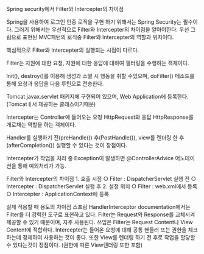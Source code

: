 Spring security에서 Filter와 Intercepter의 차이점

Spring을 사용하여 로그인 인증 로직을 구현 하기 위해서는 Spring Security는 필수이다.
그러기 위해서는 우선적으로 Filter와 Intercepter의 차이점을 알아야한다.
우선 그림으로 표현된 MVC패턴의 로직중 Filter와 Intercepter의 역할과 위치이다.


핵심적으로 Filter와 Intercepter의 실행되는 시점이 다르다.

Filter는 자원에 대한 요청, 자원에 대한 응답에 대하여 필터링을 수행하는 객체이다.

Init(), destroy()를 이용해 생성과 소멸 시 행동을 취할 수있으며, doFilter() 메소드를 통해 요청과 응답을 다음 루틴으로 전송한다.

Tomcat javax.servlet 패키지에 구현되어 있으며, Web Application에 등록한다. (Tomcatㅔ서 제공하는 클래스이기때문)


  
Intercepter는 Controller에 들어오는 요청 HttpRequest와 응답 HttpResponse를 개로채는 역할을 하는 객체이다.

Handler를 실행하기 전(preHandle()) 후(PostHandle()), view를 렌더링 한 후 (afterCompletion()) 실행할 수 있다는 것이 장점이다.

Intercepter가 작업을 처리 중 Exception이 발생하면 @ControllerAdvice 어노테이션을 통해 예외처리가 가능.



Filter와 Intercepter의 차이점
	1. 호출 시점
		○ Filter : DispatcherServlet 실행 전
		○ Intercepter : DispatcherServlet 실행 후
	2. 설정 위치
		○ Filter : web.xml에서 등록
		○ Intercepter : ApplicationContext에 등록

실제 적용할 때 용도의 차이점
스프링 HandlerInterceptor documentation에서는 Filter를 더 강력한 도구로 표현하고 있다.
Filter는 Request와 Response를 교체시켜 제공할 수 있기 때문이며, 자주 사용된다.
쓰임은 Filter는 Request Content나 View Content에 적합하다.
Intercepter는 들어온 요청에 대해 공통 핸들러 또는 권한을 체크하는데 정제하여 사용하는 것이 좋다.
또한 View를 렌더링 하기 전 후로 작업을 할당할 수 있다는것이 장점이다. (권한에 따른 View렌더링 또한 포함)
